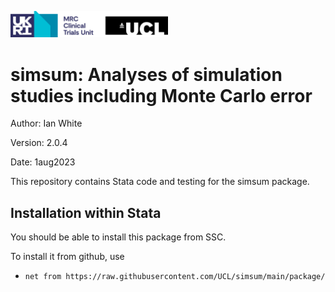 <a href ="https://www.mrcctu.ucl.ac.uk/"><img src="MRCCTU_at_UCL_Logo.png" width="50%" /></a>

# simsum: Analyses of simulation studies including Monte Carlo error

Author: Ian White

Version: 2.0.4

Date: 1aug2023

This repository contains Stata code and testing for the simsum package.

## Installation within Stata
You should be able to install this package from SSC.

To install it from github, use
- `net from https://raw.githubusercontent.com/UCL/simsum/main/package/`

